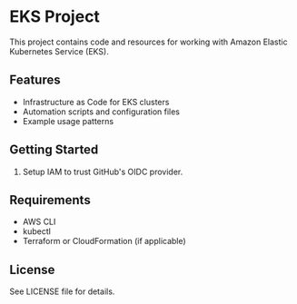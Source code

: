 # EKS Project

This project contains code and resources for working with Amazon Elastic Kubernetes Service (EKS).

## Features

- Infrastructure as Code for EKS clusters
- Automation scripts and configuration files
- Example usage patterns

## Getting Started

1. Setup IAM to trust GitHub's OIDC provider.

## Requirements

- AWS CLI
- kubectl
- Terraform or CloudFormation (if applicable)

## License

See LICENSE file for details.
